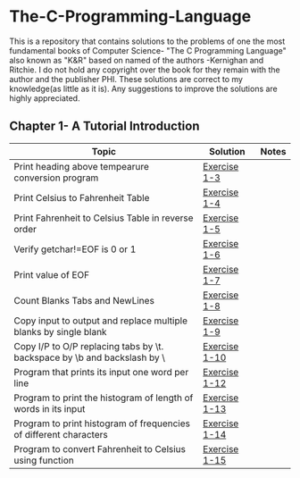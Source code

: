 # The-C-Programming-Language
This is a repository that contains solutions to the problems of one the most fundamental books of Computer Science- "The C Programming Language"
also known as "K&R" based on named of the authors -Kernighan and Ritchie. I do not hold any copyright over the book for they remain with the author and the publisher PHI. 
These solutions are correct to my knowledge(as little as it is). Any suggestions to improve the solutions are highly appreciated.

## Chapter 1- A Tutorial Introduction
Topic   |   Solution   |   Notes
 ------|----------|----------
Print heading above tempearure conversion program | [Exercise 1-3](Solutions/Chapter-1/Exercise1_3.c)|    
Print Celsius to Fahrenheit Table                 | [Exercise 1-4](Solutions/Chapter-1/Exercise1_4.c)|    
Print Fahrenheit to Celsius Table in reverse order | [Exercise 1-5](Solutions/Chapter-1/Exercise1_5.c)| 
Verify getchar!=EOF is 0 or 1                     | [Exercise 1-6](Solutions/Chapter-1/Exercise1_6.c)|    
Print value of EOF                                | [Exercise 1-7](Solutions/Chapter-1/Exercise1_7.c)|    
Count Blanks Tabs and NewLines                    | [Exercise 1-8](Solutions/Chapter-1/Exercise1_8.c)|   
Copy input to output and replace multiple blanks by single blank| [Exercise 1-9](Solutions/Chapter-1/Exercise1_9.c)|   
Copy I/P to O/P replacing tabs by \t. backspace by \b and backslash by \\ | [Exercise 1-10](Solutions/Chapter-1/Exercise1_10.c)|   
Program that prints its input one word per line | [Exercise 1-12](Solutions/Chapter-1/Exercise1_12.c)| 
Program to print the histogram of length of words in its input | [Exercise 1-13](Solutions/Chapter-1/Exercise1_13.c)| 
Program to print histogram of frequencies of different characters | [Exercise 1-14](Solutions/Chapter-1/Exercise1_14.c)| 
Program to convert Fahrenheit to Celsius using function | [Exercise 1-15](Solutions/Chapter-1/Exercise1_15.c)| 
